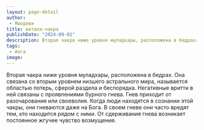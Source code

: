 ```yaml
---
layout: page-detail
author:
 - Яшодеви
title: витала-чакра
publishDate: "2024-09-01"
description: Вторая чакра ниже уровня муладхары, расположена в бедрах. Она связана со вторым уровнем низшего астрального мира, называется областью потерь, сферой раздела и беспорядка. Негативные вритти в ней связаны с проявлениями бурного гнева. Гнев приходит от разочарования или своеволия. Когда люди находятся в сознании этой чакры, они гневаются даже на Бога. В своем гневе они часто вредят тем, кто находится рядом с ними. От сдерживания гнева возникает постоянное жгучее чувство возмущения.
tags:
 - йога
image: 
---
```


Вторая чакра ниже уровня муладхары, расположена в бедрах. Она связана со вторым уровнем низшего астрального мира, называется областью потерь, сферой раздела и беспорядка. Негативные вритти в ней связаны с проявлениями бурного гнева. Гнев приходит от разочарования или своеволия. Когда люди находятся в сознании этой чакры, они гневаются даже на Бога. В своем гневе они часто вредят тем, кто находится рядом с ними. От сдерживания гнева возникает постоянное жгучее чувство возмущения.

